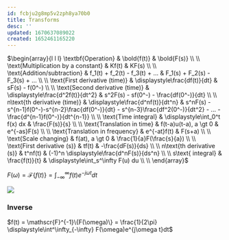 ```yaml
---
id: fcbju2g8mp5v2zph8ya70b0
title: Transforms
desc: ''
updated: 1670637089022
created: 1652461165220
---
```

$\begin{array}{l l l}
\textbf{Operation} & \bold{f(t)} & \bold{F(s)} \\ \\
\text{Multiplication by a constant} & Kf(t) & KF(s) \\ \\
\text{Addition/subtraction} & f_1(t) + f_2(t) - f_3(t) + ... & F_1(s) + F_2(s) - F_3(s) + ... \\ \\
\text{First derivative (time)} & \displaystyle\frac{df(t)}{dt} & sF(s) - f(0^-) \\ \\
\text{Second derivative (time)} & \displaystyle\frac{d^2f(t)}{dt^2} & s^2F(s) - sf(0^-) - \frac{df(0^-)}{dt} \\ \\
n\text{th derivative (time)} & \displaystyle\frac{d^nf(t)}{dt^n} & s^nF(s) - s^{n-1}f(0^-)-s^{n-2}\frac{df(0^-)}{dt} - s^{n-3}\frac{df^2(0^-)}{dt^2} - ... - \frac{d^{n-1}f(0^-)}{dt^{n-1}} \\ \\
\text{Time integral} & \displaystyle\int_0^t f(x) dx & \frac{F(s)}{s} \\ \\
\text{Translation in time} & f(t-a)u(t-a), a \gt 0 & e^{-as}F(s) \\ \\
\text{Translation in frequency} & e^{-at}f(t) & F(s+a) \\ \\
\text{Scale changing} & f(at), a \gt 0 & \frac{1}{a}F(\frac{s}{a}) \\ \\
\text{First derivative (s)} & tf(t) & -\frac{dF(s)}{ds} \\ \\
n\text{th derivative (s)} & t^nf(t) & (-1)^n \displaystyle\frac{d^nF(s)}{ds^n} \\ \\
s\text{ integral} & \frac{f(t)}{t} & \displaystyle\int_s^\infty F(u) du \\ \\
\end{array}$



$F(\omega) = \mathscr{F}\{f(t)\} = \displaystyle\int^\infty_{-\infty} f(t)e^{-j\omega t}dt$

![](https://drive.google.com/uc?export=view&id=12nUtjy8as15CGE4jU4yy9uCVXWb8rUTV)

### Inverse
$f(t) = \mathscr{F}^{-1}\{F(\omega)\} = \frac{1}{2\pi} \displaystyle\int^\infty_{-\infty} F(\omega)e^{j\omega t}dt$